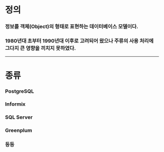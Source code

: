 # 정의
### 정보를 객체(Object)의 형태로 표현하는 데이터베이스 모델이다.
### 1980년대 초부터 1990년대 이후로 고려되어 왔으나 주류의 사용 처리에 그다지 큰 영향을 끼치지 못하였다.

---

# 종류
### PostgreSQL
### Informix
### SQL Server
### Greenplum
### 등등